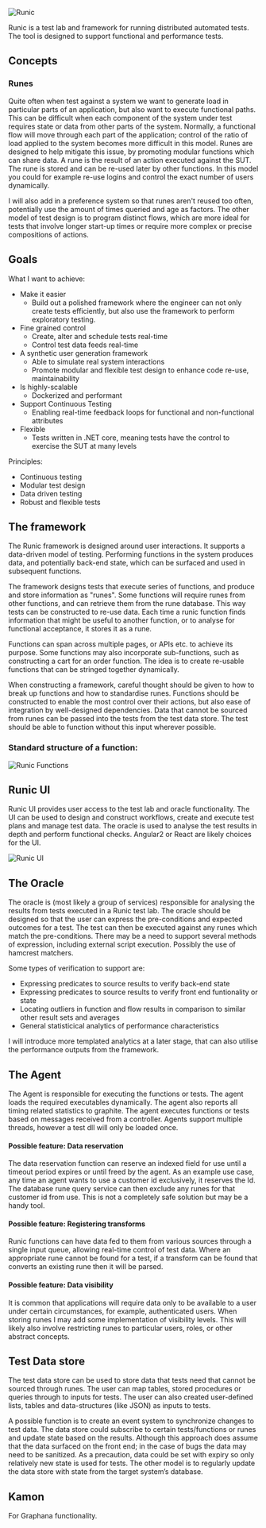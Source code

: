![Runic](images/runic_logo_2.png)

Runic is a test lab and framework for running distributed automated tests. The tool is designed to support functional and performance tests.
## Concepts
### Runes
Quite often when test against a system we want to generate load in particular parts of an application, but also want to execute functional paths.
This can be difficult when each component of the system under test requires state or data from other parts of the system. 
Normally, a functional flow will move through each part of the application; control of the ratio of load applied to the system becomes more difficult in this model.
Runes are designed to help mitigate this issue, by promoting modular functions which can share data. A rune is the result of an action executed against the SUT.
The rune is stored and can be re-used later by other functions. In this model you could for example re-use logins and control the exact number of users dynamically.

I will also add in a preference system so that runes aren't reused too often, potentially use the amount of times queried and age as factors.
The other model of test design is to program distinct flows, which are more ideal for tests that involve longer start-up times or require more complex or precise compositions of actions. 


## Goals
What I want to achieve:
 - Make it easier
   - Build out a polished framework where the engineer can not only create tests efficiently, but also use the framework to perform exploratory testing.
 - Fine grained control
   - Create, alter and schedule tests real-time
   - Control test data feeds real-time
 - A synthetic user generation framework
   - Able to simulate real system interactions
   - Promote modular and flexible test design to enhance code re-use, maintainability
 - Is highly-scalable
   - Dockerized and performant
 - Support Continuous Testing
   - Enabling real-time feedback loops for functional and non-functional attributes
 - Flexible
   - Tests written in .NET core, meaning tests have the control to exercise the SUT at many levels
 
Principles:
  - Continuous testing
  - Modular test design
  - Data driven testing
  - Robust and flexible tests

## The framework
The Runic framework is designed around user interactions. It supports a data-driven model of testing. 
Performing functions in the system produces data, and potentially back-end state, which can be surfaced and used in subsequent functions.

The framework designs tests that execute series of functions, and produce and store information as "runes". Some functions will require runes from other functions, and can retrieve them from the rune database. This way tests can be constructed to re-use data.  Each time a runic function finds information that might be useful to another function, or to analyse for functional acceptance, it stores it as a rune.

Functions can span across multiple pages, or APIs etc. to achieve its purpose. Some functions may also incorporate sub-functions, such as constructing a cart for an order function. The idea is to create re-usable functions that can be stringed together dynamically.

When constructing a framework, careful thought should be given to how to break up functions and how to standardise runes. Functions should be constructed to enable the most control over their actions, but also ease of integration by well-designed dependencies. Data that cannot be sourced from runes can be passed into the tests from the test data store. The test should be able to function without this input wherever possible.

### Standard structure of a function:

![Runic Functions](images/FunctionDesign.png)

## Runic UI
Runic UI provides user access to the test lab and oracle functionality. The UI can be used to design and construct workflows, create and execute test plans and manage test data. The oracle is used to analyse the test results in depth and perform functional checks. 
Angular2 or React are likely choices for the UI. 

![Runic UI](images/ExampleTestComposer.png)

## The Oracle
The oracle is (most likely a group of services) responsible for analysing the results from tests executed in a Runic test lab. The oracle should be designed so that the user can express the pre-conditions and expected outcomes for a test. The test can then be executed against any runes which match the pre-conditions. There may be a need to support several methods of expression, including external script execution. Possibly the use of hamcrest matchers.

Some types of verification to support are:
 * Expressing predicates to source results to verify back-end state
 * Expressing predicates to source results to verify front end funtionality or state
 * Locating outliers in function and flow results in comparison to similar other result sets and averages
 * General statisticical analytics of performance characteristics
 
I will introduce more templated analytics at a later stage, that can also utilise the performance outputs from the framework.

## The Agent 
The Agent is responsible for executing the functions or tests. The agent loads the required executables dynamically. The agent also reports all timing related statistics to graphite. The agent executes functions or tests based on messages received from a controller. Agents support multiple threads, however a test dll will only be loaded once.

#### Possible feature: Data reservation
The data reservation function can reserve an indexed field for use until a timeout period expires or until freed by the agent. As an example use case, any time an agent wants to use a customer id exclusively, it reserves the Id. The database rune query service can then exclude any runes for that customer id from use. This is not a completely safe solution but may be a handy tool.

#### Possible feature: Registering transforms
Runic functions can have data fed to them from various sources through a single input queue, allowing real-time control of test data.
Where an appropriate rune cannot be found for a test, if a transform can be found that converts an existing rune then it will be parsed.

#### Possible feature: Data visibility
It is common that applications will require data only to be available to a user under certain circumstances, for example, authenticated users. When storing runes I may add some implementation of visibility levels. This will likely also involve restricting runes to particular users, roles, or other abstract concepts.

## Test Data store
The test data store can be used to store data that tests need that cannot be sourced through runes.
The user can map tables, stored procedures or queries through to inputs for tests. The user can also created user-defined lists, tables and data-structures (like JSON) as inputs to tests. 

A possible function is to create an event system to synchronize changes to test data. The data store could subscribe to certain tests/functions or runes and update state based on the results. Although this approach does assume that the data surfaced on the front end; in the case of bugs the data may need to be sanitized. As a precaution, data could be set with expiry so only relatively new state is used for tests.
The other model is to regularly update the data store with state from the target system’s database.

## Kamon
For Graphana functionality.
